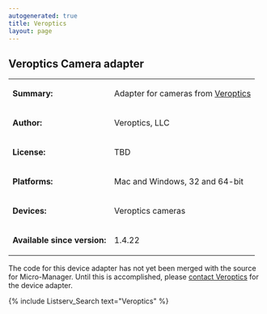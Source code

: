 ```yaml
---
autogenerated: true
title: Veroptics
layout: page
---
```


## Veroptics Camera adapter

<table>
<tr>
<td markdown="1">

**Summary:**

</td>
<td markdown="1">

Adapter for cameras from [Veroptics](https://www.veroptics.com/)

</td>
</tr>
<tr>
<td markdown="1">

**Author:**

</td>
<td markdown="1">

Veroptics, LLC

</td>
</tr>
<tr>
<td markdown="1">

**License:**

</td>
<td markdown="1">

TBD

</td>
</tr>
<tr>
<td markdown="1">

**Platforms:**

</td>
<td markdown="1">

Mac and Windows, 32 and 64-bit

</td>
</tr>
<tr>
<td markdown="1">

**Devices:**

</td>
<td markdown="1">

Veroptics cameras

</td>
</tr>
<tr>
<td markdown="1">

**Available since version:**

</td>
<td markdown="1">

1.4.22

</td>
</table>

The code for this device adapter has not yet been merged with the source
for Micro-Manager. Until this is accomplished, please [contact
Veroptics](mailto:sales@Veroptics.com) for the device adapter.

{% include Listserv_Search text="Veroptics" %}

